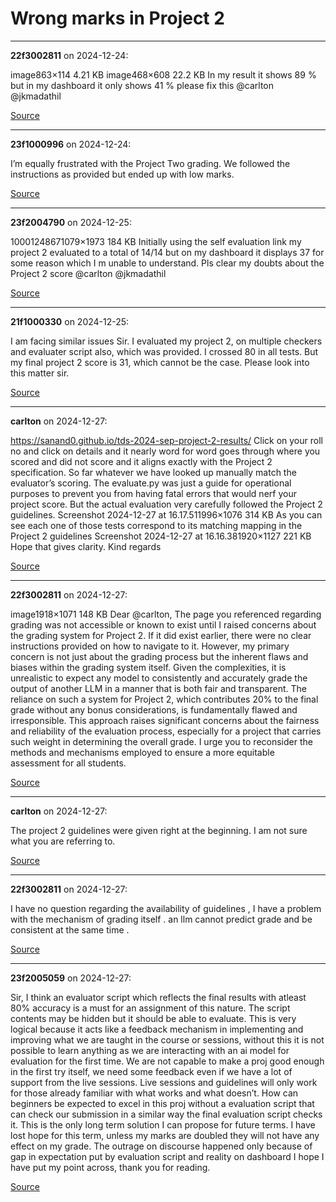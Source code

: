 # Wrong marks in Project 2


---

**22f3002811** on 2024-12-24:

image863×114 4.21 KB
image468×608 22.2 KB
In my result it shows 89 % but in my dashboard it only shows 41 % please fix this @carlton @jkmadathil

[Source](https://discourse.onlinedegree.iitm.ac.in/t/wrong-marks-in-project-2/160355/1)

---

**23f1000996** on 2024-12-24:

I’m equally frustrated with the Project Two grading. We followed the instructions as provided but ended up with low marks.

[Source](https://discourse.onlinedegree.iitm.ac.in/t/wrong-marks-in-project-2/160355/2)

---

**23f2004790** on 2024-12-25:

10001248671079×1973 184 KB
Initially using the self evaluation link my project 2 evaluated to a total of 14/14 but on my dashboard it displays 37 for some reason which I m unable to understand.
Pls clear my doubts about the Project 2 score @carlton @jkmadathil

[Source](https://discourse.onlinedegree.iitm.ac.in/t/wrong-marks-in-project-2/160355/3)

---

**21f1000330** on 2024-12-25:

I am facing similar issues Sir.
I evaluated my project 2, on multiple checkers and evaluater script also, which was provided. I crossed 80 in all tests. But my final project 2 score is 31, which cannot be the case.  Please look into this matter sir.

[Source](https://discourse.onlinedegree.iitm.ac.in/t/wrong-marks-in-project-2/160355/4)

---

**carlton** on 2024-12-27:

https://sanand0.github.io/tds-2024-sep-project-2-results/
Click on your roll no and click on details and it nearly word for word goes through where you scored and did not score and it aligns exactly with the Project 2 specification.
So far whatever we have looked up manually match the evaluator’s  scoring.
The evaluate.py was just a guide for operational purposes to prevent you from having fatal errors that would nerf your project score. But the actual evaluation very carefully followed the Project 2 guidelines.
Screenshot 2024-12-27 at 16.17.511996×1076 314 KB
As you can see each one of those tests correspond to its matching mapping in the Project 2 guidelines
Screenshot 2024-12-27 at 16.16.381920×1127 221 KB
Hope that gives clarity.
Kind regards

[Source](https://discourse.onlinedegree.iitm.ac.in/t/wrong-marks-in-project-2/160355/5)

---

**22f3002811** on 2024-12-27:

image1918×1071 148 KB
Dear @carlton,
The page you referenced regarding grading was not accessible or known to exist until I raised concerns about the grading system for Project 2. If it did exist earlier, there were no clear instructions provided on how to navigate to it.
However, my primary concern is not just about the grading process but the inherent flaws and biases within the grading system itself.
Given the complexities, it is unrealistic to expect any model to consistently and accurately grade the output of another LLM in a manner that is both fair and transparent. The reliance on such a system for Project 2, which contributes 20% to the final grade without any bonus considerations, is fundamentally flawed and irresponsible.
This approach raises significant concerns about the fairness and reliability of the evaluation process, especially for a project that carries such weight in determining the overall grade. I urge you to reconsider the methods and mechanisms employed to ensure a more equitable assessment for all students.

[Source](https://discourse.onlinedegree.iitm.ac.in/t/wrong-marks-in-project-2/160355/6)

---

**carlton** on 2024-12-27:

The project 2 guidelines were given right at the beginning. I am not sure what you are referring to.

[Source](https://discourse.onlinedegree.iitm.ac.in/t/wrong-marks-in-project-2/160355/7)

---

**22f3002811** on 2024-12-27:

I have no question regarding the availability of guidelines , I have a problem with the mechanism of grading itself . an llm cannot predict grade and be consistent at the same time .

[Source](https://discourse.onlinedegree.iitm.ac.in/t/wrong-marks-in-project-2/160355/8)

---

**23f2005059** on 2024-12-27:

Sir, I think an evaluator script which reflects the final results with atleast 80% accuracy is a must for an assignment of this nature. The script contents may be hidden but it should be able to evaluate. This is very logical because it acts like a feedback mechanism in implementing and improving what we are taught in the course or sessions, without this it is not possible to learn anything as we are interacting with an ai model for evaluation for the first time. We are not capable to make a proj good enough in the first try itself, we need some feedback even if we have a lot of support from the live sessions. Live sessions and guidelines will only work for those already familiar with what works and what doesn’t. How can beginners be expected to excel in this proj without a evaluation script that can check our submission in a similar way the final evaluation script checks it.
This is the only long term solution I can propose for future terms. I have lost hope for this term, unless my marks are doubled they will not have any effect on my grade.
The outrage on discourse happened only because of gap in expectation put by evaluation script and reality on dashboard
I hope I have put my point across, thank you for reading.

[Source](https://discourse.onlinedegree.iitm.ac.in/t/wrong-marks-in-project-2/160355/9)